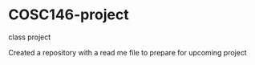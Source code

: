 # COSC146-project
class project


Created a repository with a read me file to prepare for upcoming project
